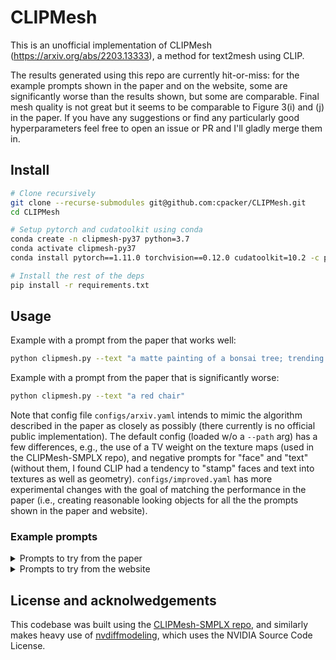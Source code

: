 # CLIPMesh

This is an unofficial implementation of CLIPMesh (https://arxiv.org/abs/2203.13333), a method for text2mesh using CLIP.

The results generated using this repo are currently hit-or-miss: for the example prompts shown in the paper and on the website, some are significantly worse than the results shown, but some are comparable. Final mesh quality is not great but it seems to be comparable to Figure 3(i) and (j) in the paper. If you have any suggestions or find any particularly good hyperparameters feel free to open an issue or PR and I'll gladly merge them in.

## Install

```sh
# Clone recursively
git clone --recurse-submodules git@github.com:cpacker/CLIPMesh.git
cd CLIPMesh

# Setup pytorch and cudatoolkit using conda
conda create -n clipmesh-py37 python=3.7
conda activate clipmesh-py37
conda install pytorch==1.11.0 torchvision==0.12.0 cudatoolkit=10.2 -c pytorch

# Install the rest of the deps
pip install -r requirements.txt
```

## Usage

Example with a prompt from the paper that works well:

```sh
python clipmesh.py --text "a matte painting of a bonsai tree; trending on artstation"
```

Example with a prompt from the paper that is significantly worse:

```sh
python clipmesh.py --text "a red chair"
```

Note that config file `configs/arxiv.yaml` intends to mimic the algorithm described in the paper as closely as possibly (there currently is no official public implementation). 
The default config (loaded w/o a `--path` arg) has a few differences, e.g., the use of a TV weight on the texture maps (used in the CLIPMesh-SMPLX repo), and negative prompts for "face" and "text" (without them, I found CLIP had a tendency to "stamp" faces and text into textures as well as geometry).
`configs/improved.yaml` has more experimental changes with the goal of matching the performance in the paper (i.e., creating reasonable looking objects for all the the prompts shown in the paper and website).

### Example prompts

<details>
  <summary>Prompts to try from the paper</summary>

    (Figure 2) "a christmas tree with a star on top"
    (Figure 3a) "a 🛸"
    (Figure 3b) "thors hammer"
    (Figure 3c) "a red and blue fire hydrant with flowers round it."
    (Figure 3d) "a cowboy hat"
    (Figure 3e) "a red chair"
    (Figure 3g) "a matte painting of a bonsai tree; trending on artstation"
</details>

<details>
  <summary>Prompts to try from the website</summary>

    an armchair in the shape of an avocado
    a lamp shade
    a wooden table
    a 🥞
    a colorful crotchet candle
    a pyramid of giza
    a professional high quality emoji of a lovestruck cup of boba.
    matte painting of a bonsai tree; trending on artstation
    a red and blue fire hydrant with flowers around it.
    a cowboy hat
    a redbull can
    a UFO
    a milkshake
    salvador dali
    a table with oranges on it
</details>

## License and acknolwedgements

This codebase was built using the [CLIPMesh-SMPLX repo](https://github.com/NasirKhalid24/CLIPMesh-SMPLX), and similarly makes heavy use of [nvdiffmodeling](https://github.com/NVlabs/nvdiffmodeling), which uses the NVIDIA Source Code License.
